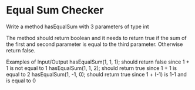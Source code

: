 # Equal Sum Checker
Write a method hasEqualSum with 3 parameters of type int

The method should return boolean and it needs to return true if the sum of the first and
second parameter is equal to the third parameter.  Otherwise return false.

Examples of Input/Output
hasEqualSum(1, 1, 1); should return false since 1 + 1 is not equal to 1
hasEqualSum(1, 1, 2); should return true since 1 + 1 is equal to 2
hasEqualSum(1, -1, 0); should return true since 1 + (-1) is 1-1 and is equal to 0


